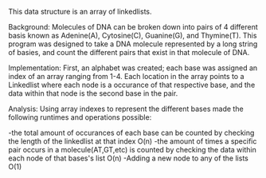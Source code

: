 This data structure is an array of linkedlists.

Background:
Molecules of DNA can be broken down into pairs of 4 different basis known as Adenine(A), Cytosine(C), Guanine(G), and Thymine(T). This program was designed to take a DNA molecule represented by a long string of basies, and count the different pairs that exist in that molecule of DNA.

Implementation:
First, an alphabet was created; each base was assigned an index of an array ranging from 1-4. Each location in the array points to a Linkedlist where each node is a occurance of that respective base, and the data within that node is the second base in the pair. 

Analysis:
Using array indexes to represent the different bases made the following runtimes and operations possible:

-the total amount of occurances of each base can be counted by checking the length of the linkedlist at that index O(n)
-the amount of times a specific pair occurs in a molecule(AT,GT,etc) is counted by checking the data within each node of that bases's list O(n)
-Adding a new node to any of the lists O(1)
